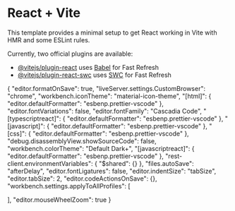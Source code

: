 # React + Vite

This template provides a minimal setup to get React working in Vite with HMR and some ESLint rules.

Currently, two official plugins are available:

- [@vitejs/plugin-react](https://github.com/vitejs/vite-plugin-react/blob/main/packages/plugin-react/README.md) uses [Babel](https://babeljs.io/) for Fast Refresh
- [@vitejs/plugin-react-swc](https://github.com/vitejs/vite-plugin-react-swc) uses [SWC](https://swc.rs/) for Fast Refresh

{
  "editor.formatOnSave": true,
  "liveServer.settings.CustomBrowser": "chrome",
  "workbench.iconTheme": "material-icon-theme",
  "[html]": {
    "editor.defaultFormatter": "esbenp.prettier-vscode"
  },
  "editor.fontVariations": false,
  "editor.fontFamily": "Cascadia Code",
  "[typescriptreact]": {
    "editor.defaultFormatter": "esbenp.prettier-vscode"
  },
  "[javascript]": {
    "editor.defaultFormatter": "esbenp.prettier-vscode"
  },
  "[css]": {
    "editor.defaultFormatter": "esbenp.prettier-vscode"
  },
  "debug.disassemblyView.showSourceCode": false,
  "workbench.colorTheme": "Default Dark+",
  "[javascriptreact]": {
    "editor.defaultFormatter": "esbenp.prettier-vscode"
  },
  "rest-client.environmentVariables": {
    "$shared": {}
  },
  "files.autoSave": "afterDelay",
  "editor.fontLigatures": false,
  "editor.indentSize": "tabSize",
  "editor.tabSize": 2,
  "editor.codeActionsOnSave": {},
  "workbench.settings.applyToAllProfiles": [
  
  ],
  "editor.mouseWheelZoom": true
}
